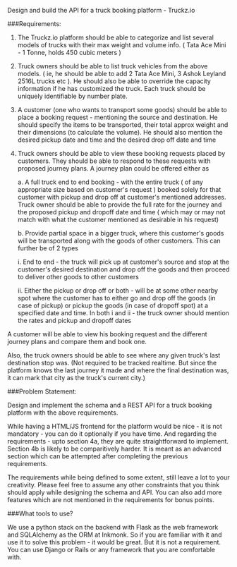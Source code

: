 Design and build the API for a truck booking platform - Truckz.io

###Requirements:

1. The Truckz.io platform should be able to categorize and list several models of trucks with their max weight and
   volume info. ( Tata Ace Mini - 1 Tonne, holds 450 cubic meters )

2. Truck owners should be able to list truck vehicles from the above models. ( ie, he should be able to add 2 Tata Ace Mini,
   3 Ashok Leyland 2516L trucks etc ). He should also be able to override the capacity information if he has customized the truck.
   Each truck should be uniquely identifiable by number plate.

3. A customer (one who wants to transport some goods) should be able to place a booking request - mentioning the source and destination. He should specify the items to be transported, their total approx weight and their dimensions (to calculate the volume). He should also mention the desired pickup date and time and the desired drop off date and time

4. Truck owners should be able to view these booking requests placed by customers. They should be able to respond to these
   requests with proposed journey plans. A journey plan could be offered either as
   
   a. A full truck end to end booking - with the entire truck ( of any appropriate size based on customer's request ) booked solely for that customer with pickup and drop off at customer's mentioned addresses. Truck owner should be able to provide the full rate for the journey and the proposed pickup and dropoff date and time ( which may or may not match with what the customer mentioned as desirable in his request)

   b. Provide partial space in a bigger truck, where this customer's goods will be transported along with the goods of other customers. This can further be of 2 types
      
      i. End to end - the truck will pick up at customer's source and stop at the customer's desired destination and drop off the goods and then proceed to deliver other goods to other customers
     
     ii. Either the pickup or drop off or both - will be at some other nearby spot where the customer has to either go and
         drop off the goods (in case of pickup) or pickup the goods (in case of dropoff spot) at a specified date and time.
         In both i and ii - the truck owner should mention the rates and pickup and dropoff dates

  A customer will be able to view his booking request and the different journey plans and compare them and book one.
  
  Also, the truck owners should be able to see where any given truck's last destination stop was. (Not required to be tracked realtime. But since the platform knows the last journey it made and where the final destination was, it can mark that city as the truck's current city.)
  
###Problem Statement:

Design and implement the schema and a REST API for a truck booking platform with the above requirements. 

While having a HTML/JS frontend for the platform would be nice - it is not mandatory - you can do it optionally if you have time.
And regarding the requirements - upto section 4a, they are quite straightforward to implement. Section 4b is likely to
be comparitively harder. It is meant as an advanced section which can be attempted after completing the previous requirements.

The requirements while being defined to some extent, still leave a lot to your creativity. Please feel free to assume any
other constraints that you think should apply while designing the schema and API. You can also add more features which are not mentioned in the requirements for bonus points. 

###What tools to use?

We use a python stack on the backend with Flask as the web framework and SQLAlchemy as the ORM at Inkmonk. So if you
are familiar with it and use it to solve this problem - it would be great. But it is not a requirement. You can use Django or Rails or any framework that you are comfortable with.

  
